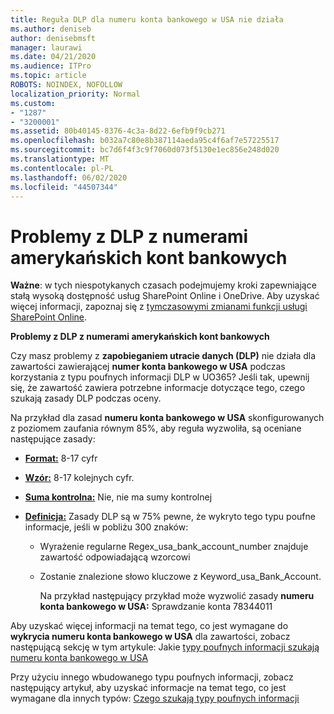 ```yaml
---
title: Reguła DLP dla numeru konta bankowego w USA nie działa
ms.author: deniseb
author: denisebmsft
manager: laurawi
ms.date: 04/21/2020
ms.audience: ITPro
ms.topic: article
ROBOTS: NOINDEX, NOFOLLOW
localization_priority: Normal
ms.custom:
- "1287"
- "3200001"
ms.assetid: 80b40145-8376-4c3a-8d22-6efb9f9cb271
ms.openlocfilehash: b032a7c80e8b387114aeda95c4f6af7e57225517
ms.sourcegitcommit: bc7d6f4f3c9f7060d073f5130e1ec856e248d020
ms.translationtype: MT
ms.contentlocale: pl-PL
ms.lasthandoff: 06/02/2020
ms.locfileid: "44507344"
---
```

# <a name="dlp-issues-with-us-bank-account-numbers"></a>Problemy z DLP z numerami amerykańskich kont bankowych

**Ważne**: w tych niespotykanych czasach podejmujemy kroki zapewniające stałą wysoką dostępność usług SharePoint Online i OneDrive. Aby uzyskać więcej informacji, zapoznaj się z [tymczasowymi zmianami funkcji usługi SharePoint Online](https://aka.ms/ODSPAdjustments).

**Problemy z DLP z numerami amerykańskich kont bankowych**

Czy masz problemy z **zapobieganiem utracie danych (DLP)** nie działa dla zawartości zawierającej **numer konta bankowego w USA** podczas korzystania z typu poufnych informacji DLP w UO365? Jeśli tak, upewnij się, że zawartość zawiera potrzebne informacje dotyczące tego, czego szukają zasady DLP podczas oceny.
  
Na przykład dla zasad **numeru konta bankowego w USA** skonfigurowanych z poziomem zaufania równym 85%, aby reguła wyzwoliła, są oceniane następujące zasady:
  
- **[Format:](https://docs.microsoft.com/microsoft-365/compliance/sensitive-information-type-entity-definitions#format-77)** 8-17 cyfr

- **[Wzór:](https://docs.microsoft.com/microsoft-365/compliance/sensitive-information-type-entity-definitions#pattern-77)** 8-17 kolejnych cyfr.

- **[Suma kontrolna:](https://docs.microsoft.com/microsoft-365/compliance/sensitive-information-type-entity-definitions#checksum-76)** Nie, nie ma sumy kontrolnej

- **[Definicja:](https://docs.microsoft.com/microsoft-365/compliance/sensitive-information-type-entity-definitions)** Zasady DLP są w 75% pewne, że wykryto tego typu poufne informacje, jeśli w pobliżu 300 znaków:

  - Wyrażenie regularne Regex_usa_bank_account_number znajduje zawartość odpowiadającą wzorcowi

  - Zostanie znalezione słowo kluczowe z Keyword_usa_Bank_Account.

    Na przykład następujący przykład może wyzwolić zasady **numeru konta bankowego w USA:** Sprawdzanie konta 78344011

Aby uzyskać więcej informacji na temat tego, co jest wymagane do **wykrycia numeru konta bankowego w USA** dla zawartości, zobacz następującą sekcję w tym artykule: Jakie [typy poufnych informacji szukają numeru konta bankowego w USA](https://docs.microsoft.com/microsoft-365/compliance/sensitive-information-type-entity-definitions#us-bank-account-number)
  
Przy użyciu innego wbudowanego typu poufnych informacji, zobacz następujący artykuł, aby uzyskać informacje na temat tego, co jest wymagane dla innych typów: [Czego szukają typy poufnych informacji](https://docs.microsoft.com/microsoft-365/compliance/sensitive-information-type-entity-definitions)
  